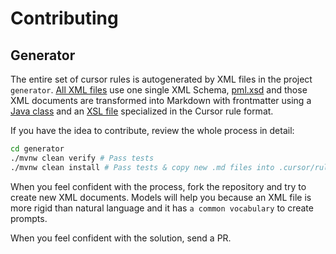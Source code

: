 # Contributing

## Generator

The entire set of cursor rules is autogenerated by XML files in the project `generator`.
[All XML files](./generator/src/main/resources/) use one single XML Schema, [pml.xsd](./generator/src/main/resources/pml.xsd) and those XML documents are transformed into Markdown with frontmatter using a [Java class](./generator/src/main/java/info/jab/pml/CursorRulesGenerator.java) and an [XSL file](./generator/src/main/resources/cursor-rules.xsl) specialized in the Cursor rule format.

If you have the idea to contribute, review the whole process in detail:

```bash
cd generator
./mvnw clean verify # Pass tests
./mvnw clean install # Pass tests & copy new .md files into .cursor/rules (The way to promote changes)
```

When you feel confident with the process, fork the repository and try to create new XML documents. Models will help you because an XML file is more rigid than natural language and it has `a common vocabulary` to create prompts.

When you feel confident with the solution, send a PR.
